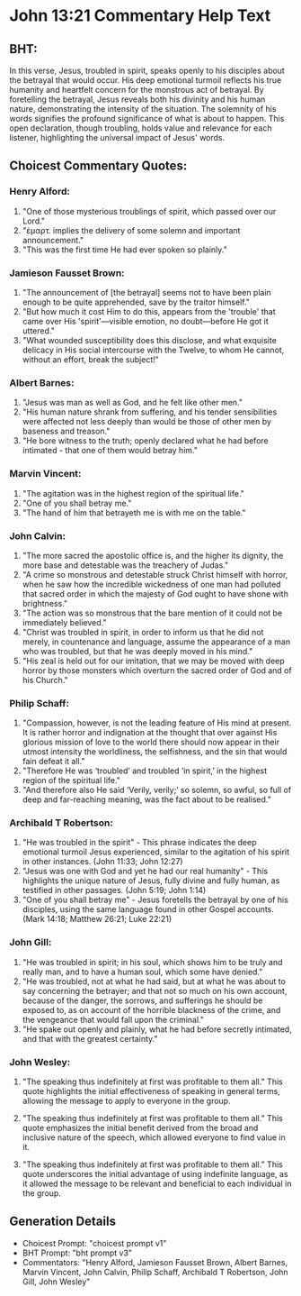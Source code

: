 # John 13:21 Commentary Help Text

## BHT:
In this verse, Jesus, troubled in spirit, speaks openly to his disciples about the betrayal that would occur. His deep emotional turmoil reflects his true humanity and heartfelt concern for the monstrous act of betrayal. By foretelling the betrayal, Jesus reveals both his divinity and his human nature, demonstrating the intensity of the situation. The solemnity of his words signifies the profound significance of what is about to happen. This open declaration, though troubling, holds value and relevance for each listener, highlighting the universal impact of Jesus' words.

## Choicest Commentary Quotes:
### Henry Alford:
1. "One of those mysterious troublings of spirit, which passed over our Lord." 
2. "ἐμαρτ. implies the delivery of some solemn and important announcement." 
3. "This was the first time He had ever spoken so plainly."

### Jamieson Fausset Brown:
1. "The announcement of [the betrayal] seems not to have been plain enough to be quite apprehended, save by the traitor himself."
2. "But how much it cost Him to do this, appears from the 'trouble' that came over His 'spirit'—visible emotion, no doubt—before He got it uttered."
3. "What wounded susceptibility does this disclose, and what exquisite delicacy in His social intercourse with the Twelve, to whom He cannot, without an effort, break the subject!"

### Albert Barnes:
1. "Jesus was man as well as God, and he felt like other men."
2. "His human nature shrank from suffering, and his tender sensibilities were affected not less deeply than would be those of other men by baseness and treason."
3. "He bore witness to the truth; openly declared what he had before intimated - that one of them would betray him."

### Marvin Vincent:
1. "The agitation was in the highest region of the spiritual life."
2. "One of you shall betray me."
3. "The hand of him that betrayeth me is with me on the table."

### John Calvin:
1. "The more sacred the apostolic office is, and the higher its dignity, the more base and detestable was the treachery of Judas."
2. "A crime so monstrous and detestable struck Christ himself with horror, when he saw how the incredible wickedness of one man had polluted that sacred order in which the majesty of God ought to have shone with brightness."
3. "The action was so monstrous that the bare mention of it could not be immediately believed."
4. "Christ was troubled in spirit, in order to inform us that he did not merely, in countenance and language, assume the appearance of a man who was troubled, but that he was deeply moved in his mind."
5. "His zeal is held out for our imitation, that we may be moved with deep horror by those monsters which overturn the sacred order of God and of his Church."

### Philip Schaff:
1. "Compassion, however, is not the leading feature of His mind at present. It is rather horror and indignation at the thought that over against His glorious mission of love to the world there should now appear in their utmost intensity the worldliness, the selfishness, and the sin that would fain defeat it all."
2. "Therefore He was ‘troubled’ and troubled ‘in spirit,’ in the highest region of the spiritual life."
3. "And therefore also He said ‘Verily, verily;’ so solemn, so awful, so full of deep and far-reaching meaning, was the fact about to be realised."

### Archibald T Robertson:
1. "He was troubled in the spirit" - This phrase indicates the deep emotional turmoil Jesus experienced, similar to the agitation of his spirit in other instances. (John 11:33; John 12:27)
2. "Jesus was one with God and yet he had our real humanity" - This highlights the unique nature of Jesus, fully divine and fully human, as testified in other passages. (John 5:19; John 1:14)
3. "One of you shall betray me" - Jesus foretells the betrayal by one of his disciples, using the same language found in other Gospel accounts. (Mark 14:18; Matthew 26:21; Luke 22:21)

### John Gill:
1. "He was troubled in spirit; in his soul, which shows him to be truly and really man, and to have a human soul, which some have denied."
2. "He was troubled, not at what he had said, but at what he was about to say concerning the betrayer; and that not so much on his own account, because of the danger, the sorrows, and sufferings he should be exposed to, as on account of the horrible blackness of the crime, and the vengeance that would fall upon the criminal."
3. "He spake out openly and plainly, what he had before secretly intimated, and that with the greatest certainty."

### John Wesley:
1. "The speaking thus indefinitely at first was profitable to them all." This quote highlights the initial effectiveness of speaking in general terms, allowing the message to apply to everyone in the group. 

2. "The speaking thus indefinitely at first was profitable to them all." This quote emphasizes the initial benefit derived from the broad and inclusive nature of the speech, which allowed everyone to find value in it.

3. "The speaking thus indefinitely at first was profitable to them all." This quote underscores the initial advantage of using indefinite language, as it allowed the message to be relevant and beneficial to each individual in the group.


## Generation Details
- Choicest Prompt: "choicest prompt v1"
- BHT Prompt: "bht prompt v3"
- Commentators: "Henry Alford, Jamieson Fausset Brown, Albert Barnes, Marvin Vincent, John Calvin, Philip Schaff, Archibald T Robertson, John Gill, John Wesley"
